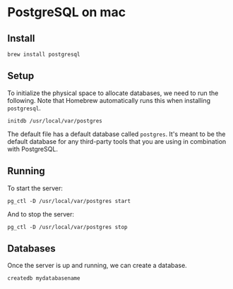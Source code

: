 # PostgreSQL on mac

## Install

```
brew install postgresql
```

## Setup

To initialize the physical space to allocate databases, we need to run the following. Note that Homebrew automatically runs this when installing `postgresql`.

```
initdb /usr/local/var/postgres
```

The default file has a default database called `postgres`. It's meant to be the default database for any third-party tools that you are using in combination with PostgreSQL.

## Running

To start the server:

```
pg_ctl -D /usr/local/var/postgres start
```

And to stop the server:

```
pg_ctl -D /usr/local/var/postgres stop
```

## Databases

Once the server is up and running, we can create a database.

```
createdb mydatabasename
```
